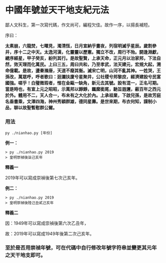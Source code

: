 # 中國年號並天干地支紀元法

鄙人文科生，第一次寫代碼，作文尚可，編程欠佳。故作一序，以揚長補短。

序曰：

**太素崩，六龍焚，七曜見，濁清恆，日月宣納乎晝夜，列宿明滅乎星辰。歲割參井，序十二之中天。太逸河漢，化靈靈以歷憲。獨立不改，周行不殆。閼逢淵獻，總序經星，甲子癸亥，紛列其行。是故聖賢，上承天命，正元月以治家邦，下法自然，效天理而化萬民。上曰三五，周曰共和，乃至孝武，法天建元，宏規大起，溯命億載。是故，盪秦滌唐，天道不廢其衡。滅宋亡明，山河不亂其神。一姓哭，王孫改，萬眾呼，呼者歌曰：迴瀾扶廈兮星聚井，公社稷兮邦黎庶，經濟建設兮民富國強。嗟乎！白璧微瑕者，惟在金甌一缺角，新元去其號。設有混一，正名可期。當是時也，有宣上元之昭昭，示萬邦以錚錚，羈縻銜尾，馳旨遐邇，蔽百年之西元於外。體用不二，天人合一，布未有之大化於內。上承祖業，下啟兒孫，是故芳庭名垂書乘，文澤四海，神州秀穎群雄，德同星壽。是世來期，布衣何知，謹制小品，聊以故聖暫慰群公爾。**



### 用法

`py ./nianhao.py [年份]`

**例一：**
```
> py ./nianhao.py 2019
> 皇明崇禎後柒己亥年
```

**釋義一**

2019年可以寫成崇禎後第七次己亥年。

**例二：**
```
> py ./nianhao.py 2019
> 皇明崇禎後陸己丑貳己亥年
```

**釋義二**

因：1949年可以寫成崇禎後第六次乙丑年，

故：2019年可以寫成1949年後第二次己亥年。

### 至於是否用崇禎年號，可在代碼中自行修改年號字符串並變更其元年之天干地支即可。

